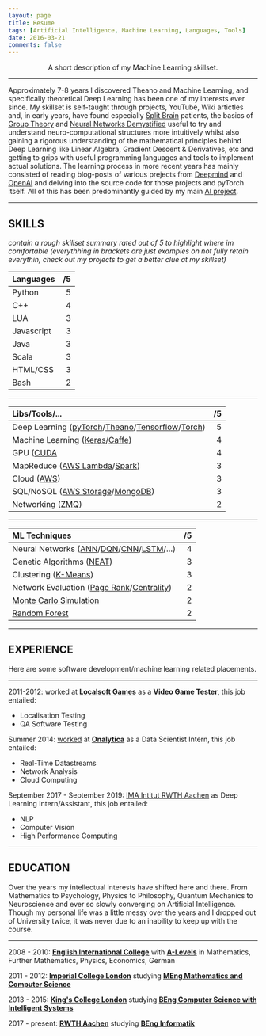 ```yaml
---
layout: page
title: Resume
tags: [Artificial Intelligence, Machine Learning, Languages, Tools]
date: 2016-03-21
comments: false
---
```

    
<center> A short description of my Machine Learning skillset. </center>

-----------------------------------------------------------

Approximately 7-8 years I discovered Theano and Machine Learning, and specifically theoretical Deep Learning has been one of my interests ever since. My skillset is self-taught through projects, YouTube, Wiki artictles and, in early years, have found especially [Split Brain](https://en.wikipedia.org/wiki/Split-brain) patients, the basics of [Group Theory](https://en.wikipedia.org/wiki/Group_theory) and [Neural Networks Demystified](https://www.youtube.com/watch?v=bxe2T-V8XRs&list=PLiaHhY2iBX9hdHaRr6b7XevZtgZRa1PoU) useful to try and understand neuro-computational structures more intuitively whilst also gaining a rigorous understanding of the mathematical principles behind Deep Learning like Linear Algebra, Gradient Descent & Derivatives, etc and getting to grips with useful programming languages and tools to implement actual solutions. The learning process in more recent years has mainly consisted of reading blog-posts of various prejects from [Deepmind](https://magenta.tensorflow.org/gansynth) and [OpenAI](http://gym.openai.com/) and delving into the source code for those projects and pyTorch itself. All of this has been predominantly guided by my main [AI project]({{site.url}}/real-intelligence/).

-----------------------------------------------------------

## SKILLS
*contain a rough skillset summary rated out of 5 to highlight where im comfortable (everythhing in brackets are just examples on not fully retain everythin, check out my projects to get a better clue at my skillset)*

| Languages  | /5  |
|:-----------|----:|
| Python     | 5   |
| C++        | 4   |
| LUA        | 3   |
| Javascript | 3   |
| Java       | 3   |
| Scala      | 3   |
| HTML/CSS   | 3   |
| Bash       | 2   |

-----------------------------------------------------------

| Libs/Tools/... | /5 |
|:--------------------------------------------|---:|
| Deep Learning ([pyTorch](https://pytorch.org/)/[Theano](http://deeplearning.net/software/theano/)/[Tensorflow](https://www.tensorflow.org/)/[Torch](http://torch.ch/))  | 5  |
| Machine Learning ([Keras](http://keras.io/)/[Caffe](http://caffe.berkeleyvision.org/))  | 4  |
| GPU ([CUDA](https://docs.nvidia.com/cuda/)  | 4  |
| MapReduce ([AWS Lambda](https://aws.amazon.com/)/[Spark](http://spark.apache.org/))   | 3  |
| Cloud ([AWS](https://aws.amazon.com/))   | 3  |
| SQL/NoSQL ([AWS Storage](https://aws.amazon.com/)/[MongoDB](https://www.mongodb.com/))   | 3  | 
| Networking ([ZMQ](http://zeromq.org/))   | 2  |

-----------------------------------------------------------

| ML Techniques | /5  |
|:----------|----:|
| Neural Networks ([ANN](https://en.wikipedia.org/wiki/Artificial_neural_network)/[DQN](https://en.wikipedia.org/wiki/Q-learning)/[CNN](https://en.wikipedia.org/wiki/Convolutional_neural_network)/[LSTM](https://en.wikipedia.org/wiki/Long_short-term_memory)/...)    | 4   |
| Genetic Algorithms ([NEAT](https://en.wikipedia.org/wiki/Neuroevolution_of_augmenting_topologies))      | 3   |
| Clustering ([K-Means](https://en.wikipedia.org/wiki/K-means_clustering))       | 3   |
| Network Evaluation ([Page Rank](https://en.wikipedia.org/wiki/Network_science#PageRank)/[Centrality](https://en.wikipedia.org/wiki/Network_science#Centrality_measures))       | 2   |
| [Monte Carlo Simulation](https://en.wikipedia.org/wiki/Monte_Carlo_method)       | 2   |
| [Random Forest](https://en.wikipedia.org/wiki/Decision_tree_learning)       | 2   |

-----------------------------------------------------------

## EXPERIENCE

Here are some software development/machine learning related placements.

-----------------------------------------------------------

2011-2012: worked at **[Localsoft Games](http://www.localsoft.com/)** as a **Video Game Tester**, this job entailed:

* Localisation Testing
* QA Software Testing

Summer 2014: [worked](https://drive.google.com/open?id=0B9uCsNmRtZ2CSGJYRWtWZ2dxQ00) at **[Onalytica](http://www.onalytica.com/)** as a Data Scientist Intern, this job entailed:

* Real-Time Datastreams
* Network Analysis
* Cloud Computing

September 2017 - September 2019: [IMA Intitut RWTH Aachen](https://cybernetics-lab.de/) as Deep Learning Intern/Assistant, this job entailed:

* NLP
* Computer Vision
* High Performance Computing

-----------------------------------------------------------

## EDUCATION

Over the years my intellectual interests have shifted here and there. From Mathematics to Psychology, Physics to Philosophy, Quantum Mechanics to Neuroscience and ever so slowly converging on Artificial Intelligence. Though my personal life was a little messy over the years and I dropped out of University twice, it was never due to an inability to keep up with the course.

-----------------------------------------------------------

2008 - 2010: **[English International College](http://eicmarbella.org/)** with **[A-Levels](https://drive.google.com/open?id=0B9uCsNmRtZ2CTlZQOWNDdVZwSXM)** in Mathematics, Further Mathematics, Physics, Economics, German

2011 - 2012: **[Imperial College London](https://www.imperial.ac.uk/)** studying **[MEng Mathematics and Computer Science](http://www.imperial.ac.uk/computing/current-students/jmc-info/jmc-first-year/)**

2013 - 2015: **[King's College London](http://www.kcl.ac.uk/index.aspx)** studying **[BEng Computer Science with Intelligent Systems](http://www.kcl.ac.uk/study/undergraduate/courses/computer-science-with-intelligent-systems-bsc.aspx)**

2017 - present: **[RWTH Aachen](https://www.rwth-aachen.de/go/id/a/?lidx=1)** studying **[BEng Informatik](https://www.rwth-aachen.de/cms/root/Studium/Vor-dem-Studium/Studiengaenge/Liste-Aktuelle-Studiengaenge/Studiengangbeschreibung/~bnzs/Informatik-B-Sc-/)**
